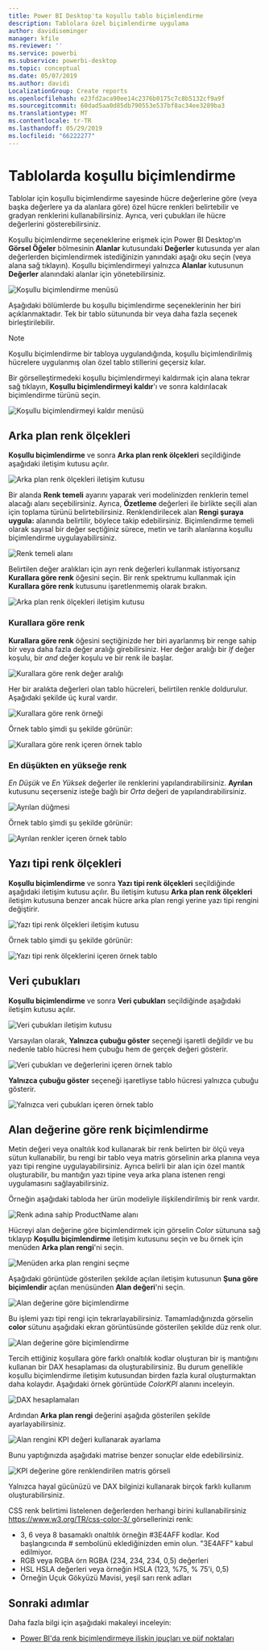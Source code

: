 ```yaml
---
title: Power BI Desktop'ta koşullu tablo biçimlendirme
description: Tablolara özel biçimlendirme uygulama
author: davidiseminger
manager: kfile
ms.reviewer: ''
ms.service: powerbi
ms.subservice: powerbi-desktop
ms.topic: conceptual
ms.date: 05/07/2019
ms.author: davidi
LocalizationGroup: Create reports
ms.openlocfilehash: e23fd2aca90ee14c2376b0175c7c8b5132cf9a9f
ms.sourcegitcommit: 60dad5aa0d85db790553e537bf8ac34ee3289ba3
ms.translationtype: MT
ms.contentlocale: tr-TR
ms.lasthandoff: 05/29/2019
ms.locfileid: "66222277"
---
```

# <a name="conditional-formatting-in-tables"></a>Tablolarda koşullu biçimlendirme 
Tablolar için koşullu biçimlendirme sayesinde hücre değerlerine göre (veya başka değerlere ya da alanlara göre) özel hücre renkleri belirtebilir ve gradyan renklerini kullanabilirsiniz. Ayrıca, veri çubukları ile hücre değerlerini gösterebilirsiniz. 

Koşullu biçimlendirme seçeneklerine erişmek için Power BI Desktop'ın **Görsel Öğeler** bölmesinin **Alanlar** kutusundaki **Değerler** kutusunda yer alan değerlerden biçimlendirmek istediğinizin yanındaki aşağı oku seçin (veya alana sağ tıklayın). Koşullu biçimlendirmeyi yalnızca **Alanlar** kutusunun **Değerler** alanındaki alanlar için yönetebilirsiniz.

![Koşullu biçimlendirme menüsü](media/desktop-conditional-table-formatting/table-formatting-0-popup-menu.png)

Aşağıdaki bölümlerde bu koşullu biçimlendirme seçeneklerinin her biri açıklanmaktadır. Tek bir tablo sütununda bir veya daha fazla seçenek birleştirilebilir.

> [!NOTE]
> Koşullu biçimlendirme bir tabloya uygulandığında, koşullu biçimlendirilmiş hücrelere uygulanmış olan özel tablo stillerini geçersiz kılar.

Bir görselleştirmedeki koşullu biçimlendirmeyi kaldırmak için alana tekrar sağ tıklayın, **Koşullu biçimlendirmeyi kaldır**'ı ve sonra kaldırılacak biçimlendirme türünü seçin.

![Koşullu biçimlendirmeyi kaldır menüsü](media/desktop-conditional-table-formatting/table-formatting-1-remove.png)

## <a name="background-color-scales"></a>Arka plan renk ölçekleri

**Koşullu biçimlendirme** ve sonra **Arka plan renk ölçekleri** seçildiğinde aşağıdaki iletişim kutusu açılır.

![Arka plan renk ölçekleri iletişim kutusu](media/desktop-conditional-table-formatting/table-formatting-1-default-dialog.png)

Bir alanda **Renk temeli** ayarını yaparak veri modelinizden renklerin temel alacağı alanı seçebilirsiniz. Ayrıca, **Özetleme** değerleri ile birlikte seçili alan için toplama türünü belirtebilirsiniz. Renklendirilecek alan **Rengi şuraya uygula:** alanında belirtilir, böylece takip edebilirsiniz. Biçimlendirme temeli olarak sayısal bir değer seçtiğiniz sürece, metin ve tarih alanlarına koşullu biçimlendirme uygulayabilirsiniz.

![Renk temeli alanı](media/desktop-conditional-table-formatting/table-formatting-1-apply-color-to.png)

Belirtilen değer aralıkları için ayrı renk değerleri kullanmak istiyorsanız **Kurallara göre renk** öğesini seçin. Bir renk spektrumu kullanmak için **Kurallara göre renk** kutusunu işaretlenmemiş olarak bırakın. 

![Arka plan renk ölçekleri iletişim kutusu](media/desktop-conditional-table-formatting/table-formatting-1-color-by-rules-dialog.png)

### <a name="color-by-rules"></a>Kurallara göre renk

**Kurallara göre renk** öğesini seçtiğinizde her biri ayarlanmış bir renge sahip bir veya daha fazla değer aralığı girebilirsiniz.  Her değer aralığı bir *If* değer koşulu, bir *and* değer koşulu ve bir renk ile başlar.

![Kurallara göre renk değer aralığı](media/desktop-conditional-table-formatting/table-formatting-1-color-by-rules-if-value.png)

Her bir aralıkta değerleri olan tablo hücreleri, belirtilen renkle doldurulur. Aşağıdaki şekilde üç kural vardır.

![Kurallara göre renk örneği](media/desktop-conditional-table-formatting/table-formatting-1-color-by-rules.png)

Örnek tablo şimdi şu şekilde görünür:

![Kurallara göre renk içeren örnek tablo](media/desktop-conditional-table-formatting/table-formatting-1-color-by-rules-table.png)


### <a name="color-minimum-to-maximum"></a>En düşükten en yükseğe renk

*En Düşük* ve *En Yüksek* değerler ile renklerini yapılandırabilirsiniz. **Ayrılan** kutusunu seçerseniz isteğe bağlı bir *Orta* değeri de yapılandırabilirsiniz.

![Ayrılan düğmesi](media/desktop-conditional-table-formatting/table-formatting-1-diverging.png)

Örnek tablo şimdi şu şekilde görünür:

![Ayrılan renkler içeren örnek tablo](media/desktop-conditional-table-formatting/table-formatting-1-diverging-table.png)

## <a name="font-color-scales"></a>Yazı tipi renk ölçekleri

**Koşullu biçimlendirme** ve sonra **Yazı tipi renk ölçekleri** seçildiğinde aşağıdaki iletişim kutusu açılır. Bu iletişim kutusu **Arka plan renk ölçekleri** iletişim kutusuna benzer ancak hücre arka plan rengi yerine yazı tipi rengini değiştirir.

![Yazı tipi renk ölçekleri iletişim kutusu](media/desktop-conditional-table-formatting/table-formatting-2-diverging.png)

Örnek tablo şimdi şu şekilde görünür:

![Yazı tipi renk ölçeklerini içeren örnek tablo](media/desktop-conditional-table-formatting/table-formatting-2-table.png)

## <a name="data-bars"></a>Veri çubukları

**Koşullu biçimlendirme** ve sonra **Veri çubukları** seçildiğinde aşağıdaki iletişim kutusu açılır. 

![Veri çubukları iletişim kutusu](media/desktop-conditional-table-formatting/table-formatting-3-default.png)

Varsayılan olarak, **Yalnızca çubuğu göster** seçeneği işaretli değildir ve bu nedenle tablo hücresi hem çubuğu hem de gerçek değeri gösterir.

![Veri çubukları ve değerlerini içeren örnek tablo](media/desktop-conditional-table-formatting/table-formatting-3-default-table.png)

**Yalnızca çubuğu göster** seçeneği işaretliyse tablo hücresi yalnızca çubuğu gösterir.

![Yalnızca veri çubukları içeren örnek tablo](media/desktop-conditional-table-formatting/table-formatting-3-default-table-bars.png)

## <a name="color-formatting-by-field-value"></a>Alan değerine göre renk biçimlendirme

Metin değeri veya onaltılık kod kullanarak bir renk belirten bir ölçü veya sütun kullanabilir, bu rengi bir tablo veya matris görselinin arka planına veya yazı tipi rengine uygulayabilirsiniz. Ayrıca belirli bir alan için özel mantık oluşturabilir, bu mantığın yazı tipine veya arka plana istenen rengi uygulamasını sağlayabilirsiniz.

Örneğin aşağıdaki tabloda her ürün modeliyle ilişkilendirilmiş bir renk vardır. 

![Renk adına sahip ProductName alanı](media/desktop-conditional-table-formatting/conditional-table-formatting_01.png)

Hücreyi alan değerine göre biçimlendirmek için görselin *Color* sütununa sağ tıklayıp **Koşullu biçimlendirme** iletişim kutusunu seçin ve bu örnek için menüden **Arka plan rengi**'ni seçin. 

![Menüden arka plan rengini seçme](media/desktop-conditional-table-formatting/conditional-table-formatting_02.png)

Aşağıdaki görüntüde gösterilen şekilde açılan iletişim kutusunun **Şuna göre biçimlendir** açılan menüsünden **Alan değeri**'ni seçin.

![Alan değerine göre biçimlendirme](media/desktop-conditional-table-formatting/conditional-table-formatting_03.png)

Bu işlemi yazı tipi rengi için tekrarlayabilirsiniz. Tamamladığınızda görselin **color** sütunu aşağıdaki ekran görüntüsünde gösterilen şekilde düz renk olur.

![Alan değerine göre biçimlendirme](media/desktop-conditional-table-formatting/conditional-table-formatting_04.png)

Tercih ettiğiniz koşullara göre farklı onaltılık kodlar oluşturan bir iş mantığını kullanan bir DAX hesaplaması da oluşturabilirsiniz. Bu durum genellikle koşullu biçimlendirme iletişim kutusundan birden fazla kural oluşturmaktan daha kolaydır. Aşağıdaki örnek görüntüde *ColorKPI* alanını inceleyin.

![DAX hesaplamaları](media/desktop-conditional-table-formatting/conditional-table-formatting_05.png)

Ardından **Arka plan rengi** değerini aşağıda gösterilen şekilde ayarlayabilirsiniz.

![Alan rengini KPI değeri kullanarak ayarlama](media/desktop-conditional-table-formatting/conditional-table-formatting_06.png)

Bunu yaptığınızda aşağıdaki matrise benzer sonuçlar elde edebilirsiniz.

![KPI değerine göre renklendirilen matris görseli](media/desktop-conditional-table-formatting/conditional-table-formatting_07.png)

Yalnızca hayal gücünüzü ve DAX bilginizi kullanarak birçok farklı kullanım oluşturabilirsiniz.

CSS renk belirtimi listelenen değerlerden herhangi birini kullanabilirsiniz [ https://www.w3.org/TR/css-color-3/ ](https://www.w3.org/TR/css-color-3/) görsellerinizi renk:
* 3, 6 veya 8 basamaklı onaltılık örneğin #3E4AFF kodlar. Kod başlangıcında # sembolünü eklediğinizden emin olun. "3E4AFF" kabul edilmiyor. 
* RGB veya RGBA örn RGBA (234, 234, 234, 0,5) değerleri
* HSL HSLA değerleri veya örneğin HSLA (123, %75, % 75'i, 0,5)
* Örneğin Uçuk Gökyüzü Mavisi, yeşil sarı renk adları 

## <a name="next-steps"></a>Sonraki adımlar
Daha fazla bilgi için aşağıdaki makaleyi inceleyin:  

* [Power BI'da renk biçimlendirmeye ilişkin ipuçları ve püf noktaları](visuals/service-tips-and-tricks-for-color-formatting.md)  

